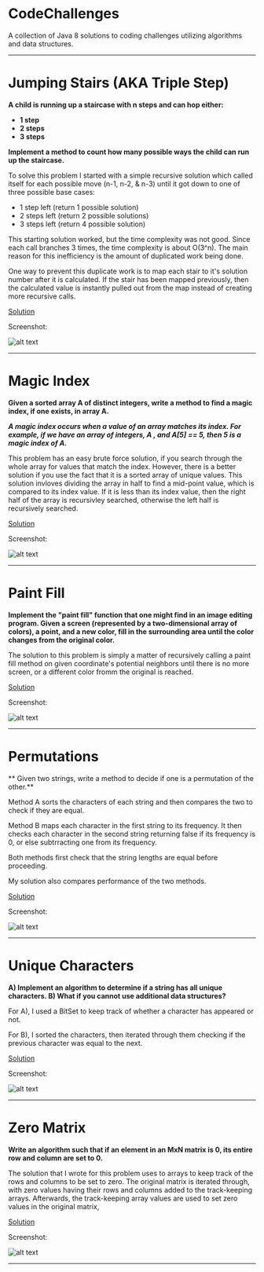# CodeChallenges 
A collection of Java 8 solutions to coding challenges utilizing algorithms and data structures. 
- - - -

# Jumping Stairs (AKA Triple Step)
**A child is running up a staircase with n steps and can hop either:**
* **1 step**
* **2 steps**
* **3 steps**
          
**Implement a method to count how many possible ways the child can run up the staircase.**

To solve this problem I started with a simple recursive solution which called itself for each possible move (n-1, n-2, & n-3) until it got down to one of three possible base cases:
* 1 step left (return 1 possible solution)
* 2 steps left (return 2 possible solutions)
* 3 steps left (return 4 possible solution)

This starting solution worked, but the time complexity was not good. Since each call branches 3 times, the time complexity is about O(3^n). The main reason for this inefficiency is the amount of duplicated work being done. 

One way to prevent this duplicate work is to map each stair to it's solution number after it is calculated. If the stair has been mapped previously, then the calculated value is instantly pulled out from the map instead of creating more recursive calls. 

[Solution](https://github.com/DustinVK/CodeChallenges/blob/main/src/vankrimpen/dustin/JumpingStairs.java "Solution Code") 

Screenshot:

![alt text](https://github.com/DustinVK/CodeChallenges/blob/main/Screenshots/Jumping-Stairs-Screenshot.PNG?raw=true)


- - - -

# Magic Index
**Given a sorted array A of distinct integers, write a method to find a magic index, if one exists, in array A.**

***A magic index occurs when a value of an array matches its index. For example, if we have an array of integers, A
, and A[5] == 5, then 5 is a magic index of A.*** 

This problem has an easy brute force solution, if you search through the whole array for values that match the index. However, there is a better solution if you use the fact that it is a sorted array of unique values. This solution invloves dividing the array in half to find a mid-point value, which is compared to its index value. If it is less than its index value, then the right half of the array is recursivley searched, otherwise the left half is recursively searched. 

[Solution](https://github.com/DustinVK/CodeChallenges/blob/main/src/vankrimpen/dustin/MagicIndex.java "Solution Code") 

Screenshot:

![alt text](https://github.com/DustinVK/CodeChallenges/blob/main/Screenshots/MagicIndex-Screenshot.PNG?raw=true)


- - - -

# Paint Fill
**Implement the "paint fill" function that one might find in an image editing program. Given a screen (represented by a two-dimensional array of colors), a point, and a new color, fill in the surrounding area until the color changes from the original color.**

The solution to this problem is simply a matter of recursively calling a paint fill method on given coordinate's potential neighbors until there is no more screen, or a different color fromm the original is reached. 

[Solution](https://github.com/DustinVK/CodeChallenges/blob/main/src/vankrimpen/dustin/PaintFill.java "Solution Code") 

Screenshot:

![alt text](https://github.com/DustinVK/CodeChallenges/blob/main/Screenshots/PaintFill-Screenshot.PNG?raw=true)

- - - -

# Permutations
** Given two strings, write a method to decide if one is a permutation of the other.**

Method A sorts the characters of each string and then compares the two to check if they are equal.

Method B maps each character in the first string to its frequency. It then checks each character in the second string returning false if its frequency is 0, or else subtrracting one from its frequency. 

Both methods first check that the string lengths are equal before proceeding. 

My solution also compares performance of the two methods. 

[Solution](https://github.com/DustinVK/CodeChallenges/blob/main/src/vankrimpen/dustin/Permutations.java "Solution Code") 

Screenshot:

![alt text](https://github.com/DustinVK/CodeChallenges/blob/main/Screenshots/Permutations-ScreenShot.PNG?raw=true)

- - - -

# Unique Characters
**A) Implement an algorithm to determine if a string has all unique characters. B) What if you cannot use additional data structures?**

For A), I used a BitSet to keep track of whether a character has appeared or not. 

For B), I sorted the characters, then iterated through them checking if the previous character was equal to the next. 


[Solution](https://github.com/DustinVK/CodeChallenges/blob/main/src/vankrimpen/dustin/UniqueCharacters.java "Solution Code") 

Screenshot:

![alt text](https://github.com/DustinVK/CodeChallenges/blob/main/Screenshots/UniqueCharacters-Screenshot.PNG?raw=true)

- - - -

# Zero Matrix 
**Write an algorithm such that if an element in an MxN matrix is 0, its entire row and column are set to 0.**

The solution that I wrote for this problem uses to arrays to keep track of the rows and columns to be set to zero. The original matrix is iterated through, with zero values having their rows and columns added to the track-keeping arrays. Afterwards, the track-keeping array values are used to set zero values in the original matrix,


[Solution](https://github.com/DustinVK/CodeChallenges/blob/main/src/vankrimpen/dustin/ZeroMatrix.java "Solution Code") 

Screenshot:

![alt text](https://github.com/DustinVK/CodeChallenges/blob/main/Screenshots/ZeroMatrix-Screenshot.PNG?raw=true)

- - - -
